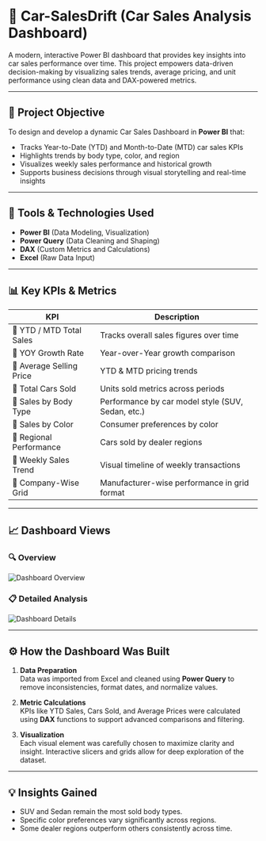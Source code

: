 #  🚗 Car-SalesDrift (Car Sales Analysis Dashboard)

A modern, interactive Power BI dashboard that provides key insights into car sales performance over time. This project empowers data-driven decision-making by visualizing sales trends, average pricing, and unit performance using clean data and DAX-powered metrics.

---

## 📌 Project Objective

To design and develop a dynamic Car Sales Dashboard in **Power BI** that:
- Tracks Year-to-Date (YTD) and Month-to-Date (MTD) car sales KPIs
- Highlights trends by body type, color, and region
- Visualizes weekly sales performance and historical growth
- Supports business decisions through visual storytelling and real-time insights

---

## 🧩 Tools & Technologies Used

- **Power BI** (Data Modeling, Visualization)
- **Power Query** (Data Cleaning and Shaping)
- **DAX** (Custom Metrics and Calculations)
- **Excel** (Raw Data Input)

---

## 📊 Key KPIs & Metrics

| KPI                          | Description                                           |
|-----------------------------|-------------------------------------------------------|
| 🔹 YTD / MTD Total Sales     | Tracks overall sales figures over time               |
| 🔹 YOY Growth Rate           | Year-over-Year growth comparison                     |
| 🔹 Average Selling Price     | YTD & MTD pricing trends                             |
| 🔹 Total Cars Sold           | Units sold metrics across periods                    |
| 🔹 Sales by Body Type        | Performance by car model style (SUV, Sedan, etc.)    |
| 🔹 Sales by Color            | Consumer preferences by color                        |
| 🔹 Regional Performance      | Cars sold by dealer regions                          |
| 🔹 Weekly Sales Trend        | Visual timeline of weekly transactions               |
| 🔹 Company-Wise Grid         | Manufacturer-wise performance in grid format         |

---

## 📈 Dashboard Views

### 🔍 Overview

![Dashboard Overview](https://drive.google.com/file/d/1rFfrBEPJCyXXQNG6fNWHTO7yVIe6e6ch/view?usp=sharing)

### 📋 Detailed Analysis

![Dashboard Details](https://drive.google.com/file/d/1TXRdKird6fMS7l3wquRHfaRQdO--hCEm/view?usp=sharing)

---

## ⚙️ How the Dashboard Was Built

1. **Data Preparation**  
   Data was imported from Excel and cleaned using **Power Query** to remove inconsistencies, format dates, and normalize values.

2. **Metric Calculations**  
   KPIs like YTD Sales, Cars Sold, and Average Prices were calculated using **DAX** functions to support advanced comparisons and filtering.

3. **Visualization**  
   Each visual element was carefully chosen to maximize clarity and insight. Interactive slicers and grids allow for deep exploration of the dataset.

---

## 💡 Insights Gained

- SUV and Sedan remain the most sold body types.
- Specific color preferences vary significantly across regions.
- Some dealer regions outperform others consistently across time.

